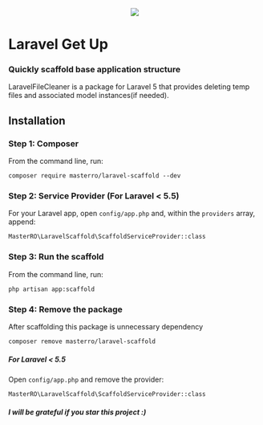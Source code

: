 <p align="center">
    <img src="https://laravel.com/assets/img/components/logo-laravel.svg">
</p>

# Laravel Get Up
### Quickly scaffold base application structure

LaravelFileCleaner is a package for Laravel 5 that provides deleting temp files and associated model instances(if needed).

## Installation

### Step 1: Composer

From the command line, run:

```
composer require masterro/laravel-scaffold --dev
```

### Step 2: Service Provider (For Laravel < 5.5)

For your Laravel app, open `config/app.php` and, within the `providers` array, append:

```
MasterRO\LaravelScaffold\ScaffoldServiceProvider::class
```

### Step 3: Run the scaffold
From the command line, run:

```
php artisan app:scaffold
```


### Step 4: Remove the package
After scaffolding this package is unnecessary dependency 

```
composer remove masterro/laravel-scaffold
```

##### For Laravel < 5.5 
Open `config/app.php` and remove the provider:

```
MasterRO\LaravelScaffold\ScaffoldServiceProvider::class
```

#### _I will be grateful if you star this project :)_
